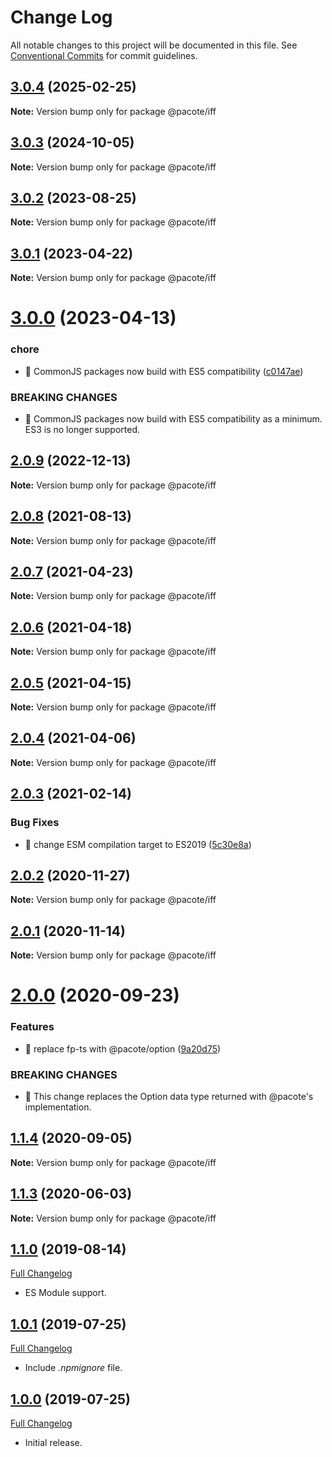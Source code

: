 # Change Log

All notable changes to this project will be documented in this file.
See [Conventional Commits](https://conventionalcommits.org) for commit guidelines.

## [3.0.4](https://github.com/PacoteJS/pacote/compare/@pacote/iff@3.0.3...@pacote/iff@3.0.4) (2025-02-25)

**Note:** Version bump only for package @pacote/iff

## [3.0.3](https://github.com/PacoteJS/pacote/compare/@pacote/iff@3.0.2...@pacote/iff@3.0.3) (2024-10-05)

**Note:** Version bump only for package @pacote/iff

## [3.0.2](https://github.com/PacoteJS/pacote/compare/@pacote/iff@3.0.1...@pacote/iff@3.0.2) (2023-08-25)

**Note:** Version bump only for package @pacote/iff

## [3.0.1](https://github.com/PacoteJS/pacote/compare/@pacote/iff@3.0.0...@pacote/iff@3.0.1) (2023-04-22)

**Note:** Version bump only for package @pacote/iff

# [3.0.0](https://github.com/PacoteJS/pacote/compare/@pacote/iff@2.0.9...@pacote/iff@3.0.0) (2023-04-13)

### chore

- 🤖 CommonJS packages now build with ES5 compatibility ([c0147ae](https://github.com/PacoteJS/pacote/commit/c0147aeffb81322ea59174a3961b10cfb3bf81e5))

### BREAKING CHANGES

- 🧨 CommonJS packages now build with ES5 compatibility as a minimum. ES3 is
  no longer supported.

## [2.0.9](https://github.com/PacoteJS/pacote/compare/@pacote/iff@2.0.8...@pacote/iff@2.0.9) (2022-12-13)

**Note:** Version bump only for package @pacote/iff

## [2.0.8](https://github.com/PacoteJS/pacote/compare/@pacote/iff@2.0.7...@pacote/iff@2.0.8) (2021-08-13)

**Note:** Version bump only for package @pacote/iff

## [2.0.7](https://github.com/PacoteJS/pacote/compare/@pacote/iff@2.0.6...@pacote/iff@2.0.7) (2021-04-23)

**Note:** Version bump only for package @pacote/iff

## [2.0.6](https://github.com/PacoteJS/pacote/compare/@pacote/iff@2.0.5...@pacote/iff@2.0.6) (2021-04-18)

**Note:** Version bump only for package @pacote/iff

## [2.0.5](https://github.com/PacoteJS/pacote/compare/@pacote/iff@2.0.4...@pacote/iff@2.0.5) (2021-04-15)

**Note:** Version bump only for package @pacote/iff

## [2.0.4](https://github.com/PacoteJS/pacote/compare/@pacote/iff@2.0.3...@pacote/iff@2.0.4) (2021-04-06)

**Note:** Version bump only for package @pacote/iff

## [2.0.3](https://github.com/PacoteJS/pacote/compare/@pacote/iff@2.0.2...@pacote/iff@2.0.3) (2021-02-14)

### Bug Fixes

- 🐛 change ESM compilation target to ES2019 ([5c30e8a](https://github.com/PacoteJS/pacote/commit/5c30e8a5da41e1c5c394cbb21f64d2a5256817ea))

## [2.0.2](https://github.com/PacoteJS/pacote/compare/@pacote/iff@2.0.1...@pacote/iff@2.0.2) (2020-11-27)

**Note:** Version bump only for package @pacote/iff

## [2.0.1](https://github.com/PacoteJS/pacote/compare/@pacote/iff@2.0.0...@pacote/iff@2.0.1) (2020-11-14)

**Note:** Version bump only for package @pacote/iff

# [2.0.0](https://github.com/PacoteJS/pacote/compare/@pacote/iff@1.1.4...@pacote/iff@2.0.0) (2020-09-23)

### Features

- 🎸 replace fp-ts with @pacote/option ([9a20d75](https://github.com/PacoteJS/pacote/commit/9a20d75bb7d821b2cffdc49ca34e80b5c7f6f6c8))

### BREAKING CHANGES

- 🧨 This change replaces the Option data type returned with @pacote's
  implementation.

## [1.1.4](https://github.com/PacoteJS/pacote/compare/@pacote/iff@1.1.3...@pacote/iff@1.1.4) (2020-09-05)

**Note:** Version bump only for package @pacote/iff

## [1.1.3](https://github.com/PacoteJS/pacote/compare/@pacote/iff@1.1.2...@pacote/iff@1.1.3) (2020-06-03)

**Note:** Version bump only for package @pacote/iff

## [1.1.0](https://github.com/PacoteJS/pacote/tree/@pacote/iff/1.1.0) (2019-08-14)

[Full Changelog](https://github.com/PacoteJS/pacote/compare/@pacote/iff@1.0.1...@pacote/iff@1.1.0)

- ES Module support.

## [1.0.1](https://github.com/PacoteJS/pacote/tree/@pacote/iff/1.0.1) (2019-07-25)

[Full Changelog](https://github.com/PacoteJS/pacote/compare/@pacote/iff@1.0.0...@pacote/iff@1.0.1)

- Include _.npmignore_ file.

## [1.0.0](https://github.com/PacoteJS/pacote/tree/@pacote/iff/1.0.0) (2019-07-25)

[Full Changelog](https://github.com/PacoteJS/pacote/compare/@pacote/iff@1.0.0...@pacote/iff@1.0.0)

- Initial release.
